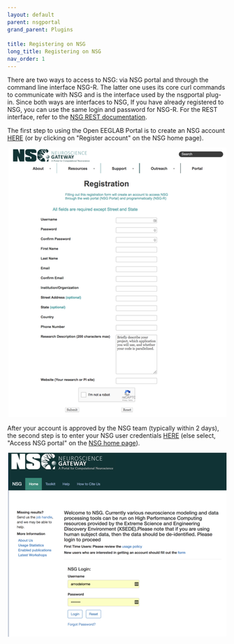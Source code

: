 ```yaml
---
layout: default
parent: nsgportal
grand_parent: Plugins

title: Registering on NSG
long_title: Registering on NSG
nav_order: 1
---
```

There are two ways to access to NSG: via NSG portal and through the command line interface NSG-R. The latter one uses its core curl commands to communicate with NSG and is the interface used by the nsgportal plug-in. Since both ways are interfaces to NSG, If you have already registered to NSG, you can use the same login and password for NSG-R. For the REST interface, refer to the [NSG REST documentation](https://nsgr.sdsc.edu:8443/restusers/documentation).

The first step to using the Open EEGLAB Portal is to create an NSG account [HERE](https://www.nsgportal.org/gest/reg.php) (or by clicking on "Register account" on the NSG home page).

<center>
<img src="https://github.com/nucleuscub/pop_nsg_wiki/blob/master/docs/img/500px-NSG11.png?raw=true" alt="drawing" width="500"/>
</center>

After your account is approved by the NSG team (typically within 2 days), the second step is to enter your NSG user credentials [HERE](https://nsgdev.sdsc.edu:8443/portal2/login!input.action) (else select, "Access NSG portal" on the [NSG home page](http://www.nsgportal.org/)).


<center>
<img src="https://github.com/nucleuscub/pop_nsg_wiki/blob/master/docs/img/500px-NSG2.png?raw=true" alt="drawing" width="500"/>
</center>